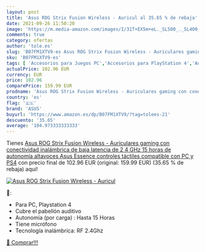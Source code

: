```yaml
---
layout: post
title: 'Asus ROG Strix Fusion Wireless - Auricul al 35.65 % de rebaja'
date: 2021-09-26 11:50:20
image: 'https://m.media-amazon.com/images/I/31T+EX5m+eL._SL500_._SL400_.jpg'
comments: true
category: ofertas
author: 'tole.es'
slug: 'B07FM1XTV9-es Asus ROG Strix Fusion Wireless - Auriculares gaming con...'
sku: 'B07FM1XTV9-es'
tags: [ 'Accesorios para Juegos PC','Accesorios para PlayStation 4','Auriculares gaming con micrófono para PlayStation 4','Auriculares gaming para PC','Electrónica','Hardware y juegos para PlayStation 4','Informática','Juegos y Accesorios para PC','Videojuegos','asus','ps4', ]
actualPrice: 102.96 EUR
currency: EUR
price: 102.96
comparePrice: 159.99 EUR
prodname: 'Asus ROG Strix Fusion Wireless - Auriculares gaming con conectividad inalámbrica de baja latencia de 2 4 GHz  15 horas de autonomía  altavoces Asus Essence  controles táctiles  compatible con PC y PS4'
country: 'es'
flag: '🇪🇸'
brand: 'ASUS'
buyurl: 'https://www.amazon.es/dp/B07FM1XTV9/?tag=tolees-21'
descuento: '35.65'
average: '104.973333333333'
---
```


Tienes [Asus ROG Strix Fusion Wireless - Auriculares gaming con conectividad inalámbrica de baja latencia de 2 4 GHz  15 horas de autonomía  altavoces Asus Essence  controles táctiles  compatible con PC y PS4](https://www.amazon.es/dp/B07FM1XTV9/?tag=tolees-21) con precio final de  102.96 EUR (original: 159.99 EUR) (35.65 %  de rebaja) aqui!

[![Asus ROG Strix Fusion Wireless - Auricul](https://m.media-amazon.com/images/I/31T+EX5m+eL._SL500_._SL400_.jpg)](https://www.amazon.es/dp/B07FM1XTV9/?tag=tolees-21)

🔎:

- Para PC, Playstation 4
- Cubre el pabellón auditivo
- Autonomía (por carga) : Hasta 15 Horas
- Tiene micrófono
- Tecnología inalámbrica: RF 2.4Ghz

[🛒 Comprar!!!](https://www.amazon.es/dp/B07FM1XTV9/?tag=tolees-21)
